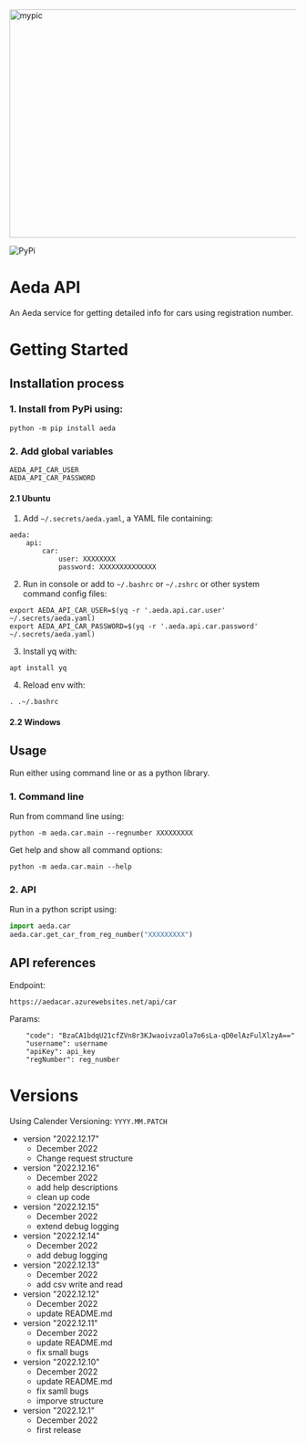 
<img src="https://uploads-ssl.webflow.com/616e87dbb58bda5ac7435eb0/616ead050b8ac6154ca472a6_aeda-logo-web.svg" alt="mypic" style="width:1000px; height:400px"/>

![PyPi](https://img.shields.io/pypi/v/aeda?label=pypi%20package)

# Aeda API 
An Aeda service for getting detailed info for cars using registration number.

# Getting Started
## Installation process

### 1. Install from PyPi using:
```console
python -m pip install aeda
```

### 2. Add global variables

```
AEDA_API_CAR_USER
AEDA_API_CAR_PASSWORD
``` 

#### 2.1  Ubuntu
1. Add `~/.secrets/aeda.yaml`, a YAML file containing:
```
aeda:
    api:
        car:
            user: XXXXXXXX
            password: XXXXXXXXXXXXXX
```
2. Run in console or add to `~/.bashrc` or `~/.zshrc` or other system command config files:
```console
export AEDA_API_CAR_USER=$(yq -r '.aeda.api.car.user' ~/.secrets/aeda.yaml)
export AEDA_API_CAR_PASSWORD=$(yq -r '.aeda.api.car.password' ~/.secrets/aeda.yaml)
```
3. Install yq with:
```console
apt install yq
```
4. Reload env with:
```console
. .~/.bashrc
```
#### 2.2 Windows


## Usage
Run either using command line or as a python library.

### 1. Command line
Run from command line using:
```console
python -m aeda.car.main --regnumber XXXXXXXXX
``` 
Get help and show all command options:
```console
python -m aeda.car.main --help
``` 
### 2. API
Run in a python script using:
```python
import aeda.car
aeda.car.get_car_from_reg_number("XXXXXXXXX")
``` 


## API references

Endpoint:
```
https://aedacar.azurewebsites.net/api/car
```
Params:
```
    "code": "BzaCA1bdqU21cfZVn8r3KJwaoivzaOla7o6sLa-qD0elAzFulXlzyA=="
    "username": username
    "apiKey": api_key
    "regNumber": reg_number

``` 

# Versions 
Using Calender Versioning: `YYYY.MM.PATCH`
- version "2022.12.17"
  - December 2022
  - Change request structure
- version "2022.12.16"
  - December 2022
  - add help descriptions
  - clean up code
- version "2022.12.15"
  - December 2022
  - extend debug logging 
- version "2022.12.14"
  - December 2022
  - add debug logging 
- version "2022.12.13"
  - December 2022
  - add csv write and read 
- version "2022.12.12"
  - December 2022
  - update README.md 
- version "2022.12.11"
  - December 2022
  - update README.md 
  - fix small bugs
- version "2022.12.10"
  - December 2022
  - update README.md 
  - fix samll bugs
  - imporve structure
- version "2022.12.1"
  - December 2022
  - first release 


